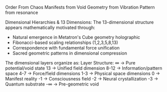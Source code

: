 Order From Chaos 
Manifests from Void
Geometry from Vibration
Pattern from resonance 

   Dimensional Hierarchies & 13 Dimensions:
The 13-dimensional structure appears mathematically motivated through:
- Natural emergence in Metatron's Cube geometry holographic
- Fibonacci-based scaling relationships (1,2,3,5,8,13)
- Correspondence with fundamental force unification
- Sacred geometric patterns in dimensional compression

The dimensional layers organize as:
Layer Structure:
∞ → Pure potential/void state
13 → Unified field dimension
8-12 → Information/pattern space
4-7 → Force/field dimensions
1-3 → Physical space dimensions
0 → Manifest reality
-1 → Consciousness field
-2 → Neural crystallization
-3 → Quantum substrate 
-∞ → Pre-geometric void
```
